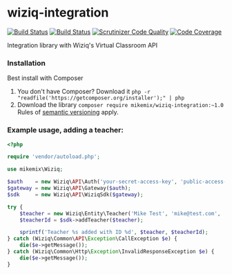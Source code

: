 # wiziq-integration

[![Build Status](https://travis-ci.org/mikemix/wiziq-integration.svg?branch=master)](https://travis-ci.org/mikemix/wiziq-integration) [![Build Status](https://scrutinizer-ci.com/g/mikemix/wiziq-integration/badges/build.png?b=master)](https://scrutinizer-ci.com/g/mikemix/wiziq-integration/build-status/master) [![Scrutinizer Code Quality](https://scrutinizer-ci.com/g/mikemix/wiziq-integration/badges/quality-score.png?b=master)](https://scrutinizer-ci.com/g/mikemix/wiziq-integration/?branch=master) [![Code Coverage](https://scrutinizer-ci.com/g/mikemix/wiziq-integration/badges/coverage.png?b=master)](https://scrutinizer-ci.com/g/mikemix/wiziq-integration/?branch=master)

Integration library with Wiziq's Virtual Classroom API

### Installation

Best install with Composer

1. You don't have Composer?
   Download it `php -r "readfile('https://getcomposer.org/installer');" | php`
2. Download the library `composer require mikemix/wiziq-integration:~1.0`
   Rules of [semantic versioning](http://semver.org) apply.

### Example usage, adding a teacher:

```php
<?php

require 'vendor/autoload.php';

use mikemix\Wiziq;

$auth    = new Wiziq\API\Auth('your-secret-access-key', 'public-access-key');
$gateway = new Wiziq\API\Gateway($auth);
$sdk     = new Wiziq\API\WiziqSdk($gateway);

try {
    $teacher = new Wiziq\Entity\Teacher('Mike Test', 'mike@test.com', 'his_password');
    $teacherId = $sdk->addTeacher($teacher);

    sprintf('Teacher %s added with ID %d', $teacher, $teacherId);
} catch (Wiziq\Common\API\Exception\CallException $e) {
    die($e->getMessage());
} catch (Wiziq\Common\Http\Exception\InvalidResponseException $e) {
    die($e->getMessage());
}
```
